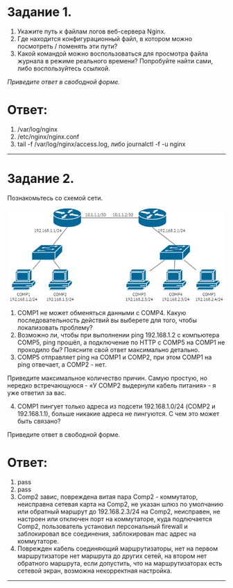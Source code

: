 # Задание 1.
1. Укажите путь к файлам логов веб-сервера Nginx.
2. Где находится конфигурационный файл, в котором можно посмотреть / поменять эти пути?
3. Какой командой можно воспользоваться для просмотра файла журнала в режиме реального времени? Попробуйте найти сами, либо воспользуйтесь ссылкой.

*Приведите ответ в свободной форме.*  

# Ответ:
1. /var/log/nginx  
2. /etc/nginx/nginx.conf
3. tail -f /var/log/nginx/access.log, либо journalctl -f -u nginx

---

# Задание 2.
Познакомьтесь со схемой сети.  

![pic1](1.png)  

1. COMP1 не может обменяться данными с COMP4. Какую последовательность действий вы выберете для того, чтобы локализовать
проблему?
2. Возможно ли, чтобы при выполнении ping 192.168.1.2 с компьютера COMP5, ping прошёл, а подключение по HTTP с COMP5 
на COMP1 не проходило бы? Поясните свой ответ максимально детально.
3. COMP5 отправляет ping на COMP1 и COMP2, при этом COMP1 на ping отвечает, а COMP2 - нет.  

Приведите максимальное количество причин. Самую простую, но нередко встречающуюся - «У COMP2 выдернули кабель 
питания» - я уже ответил за вас.  

4. COMP1 пингует только адреса из подсети 192.168.1.0/24 (COMP2 и 192.168.1.1), больше никакие адреса не пингуются.
С чем это может быть связано?  

Приведите ответ в свободной форме.  

# Ответ:  
1. pass
2. pass
3. Comp2 завис, повреждена витая пара Comp2 - коммутатор, неисправна сетевая карта на Comp2,
не указан шлюз по умолчанию или обратный маршрут до 192.168.2.3/24 на Comp2, неисправен, не настроен или отключен порт 
на коммутаторе, куда подлючается Comp2, пользователь установил персональный firewall и заблокировал
все соединения, заблокирован mac адрес на коммутаторе.
4. Поврежден кабель соединяющий маршрутизаторы, нет на первом маршрутизаторе нет маршрута
до других сетей, на втором нет обратного маршрута, если допустить, что на маршрутизаторах есть сетевой экран, возможна
некорректная настройка.  

---